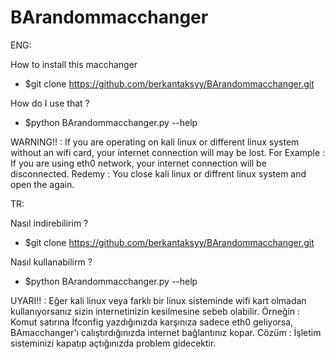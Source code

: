 # BArandommacchanger

ENG:

How to install this macchanger

- $git clone https://github.com/berkantaksyy/BArandommacchanger.git

How do I use that ?
- $python BArandommacchanger.py --help

WARNING!! : If you are operating on kali linux or different linux system without an wifi card, your internet connection will may be lost.
For Example :  If you are using eth0 network, your internet connection will be disconnected.
Redemy : You close kali linux or diffrent linux system and open the again.


TR:

Nasıl indirebilirim ?

- $git clone https://github.com/berkantaksyy/BArandommacchanger.git

Nasıl kullanabilirm ? 

- $python BArandommacchanger.py --help


UYARI!! : Eğer kali linux veya farklı bir linux sisteminde wifi kart olmadan kullanıyorsanız sizin internetinizin kesilmesine sebeb olabilir. 
Örneğin : Komut satırına İfconfig yazdığınızda karşınıza sadece eth0 geliyorsa, BAmacchanger'ı calıştırdığınızda internet bağlantınız kopar.
Cözüm : İşletim sisteminizi kapatıp açtığınızda problem gidecektir. 
